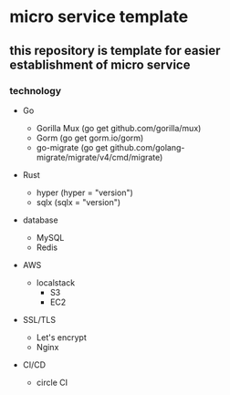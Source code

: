 # micro service template

## this repository is template for easier establishment of micro service

### technology

- Go

  - Gorilla Mux (go get github.com/gorilla/mux)
  - Gorm (go get gorm.io/gorm)
  - go-migrate (go get github.com/golang-migrate/migrate/v4/cmd/migrate)

- Rust

  - hyper (hyper = "version")
  - sqlx (sqlx = "version")

- database

  - MySQL
  - Redis

- AWS

  - localstack
    - S3
    - EC2

- SSL/TLS

  - Let's encrypt
  - Nginx

- CI/CD
  - circle CI
